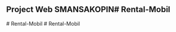 ## Project Web SMANSAKOPIN#   R e n t a l - M o b i l  
 #   R e n t a l - M o b i l  
 #   R e n t a l - M o b i l  
 